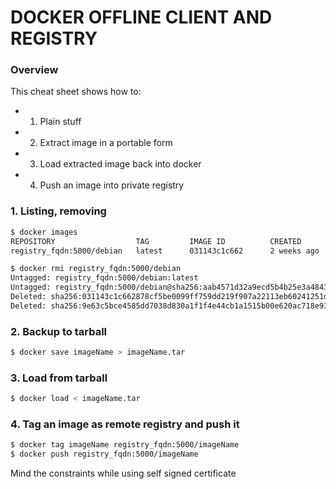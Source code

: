 # DOCKER OFFLINE CLIENT AND REGISTRY
### Overview
This cheat sheet shows how to:
* 1. Plain stuff
* 2. Extract image in a portable form
* 3. Load extracted image back into docker
* 4. Push an image into private registry

### 1. Listing, removing
```sh
$ docker images
REPOSITORY                  TAG         IMAGE ID          CREATED           SIZE
registry_fqdn:5000/debian   latest      031143c1c662      2 weeks ago       125.1 MB

$ docker rmi registry_fqdn:5000/debian
Untagged: registry_fqdn:5000/debian:latest
Untagged: registry_fqdn:5000/debian@sha256:aab4571d32a9ecd5b4b25e3a4843773be32c78d5fd09aa10a1db97b8511e89de
Deleted: sha256:031143c1c662878cf5be0099ff759dd219f907a22113eb60241251d29344bb96
Deleted: sha256:9e63c5bce4585dd7038d830a1f1f4e44cb1a1515b00e620ac718e934b484c938
```
### 2. Backup to tarball
```sh
$ docker save imageName > imageName.tar
```
### 3. Load from tarball
```sh
$ docker load < imageName.tar
```
### 4. Tag an image as remote registry and push it
```sh
$ docker tag imageName registry_fqdn:5000/imageName
$ docker push registry_fqdn:5000/imageName
```
Mind the constraints while using self signed certificate
